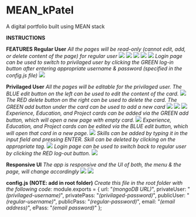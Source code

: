 # MEAN_kPatel
A digital portfolio built using MEAN stack

**INSTRUCTIONS**


**FEATURES**
**Regular User**
*All the pages will be read-only (cannot edit, add, or delete content of the page) for regular user*
![](https://github.com/kunknown/MEAN_kPatel/blob/master/public/readmeContent/home_reg.PNG)
![](https://github.com/kunknown/MEAN_kPatel/blob/master/public/readmeContent/resume_exp_reg.PNG)
![](https://github.com/kunknown/MEAN_kPatel/blob/master/public/readmeContent/resume_skill_reg.PNG)
![](https://github.com/kunknown/MEAN_kPatel/blob/master/public/readmeContent/resume_edu_reg.PNG)
![](https://github.com/kunknown/MEAN_kPatel/blob/master/public/readmeContent/project_reg.PNG)
*Login page can be used to switch to privilaged user by clicking the GREEN log-in button after entering appropriate username & password (specified in the config.js file)*
![](https://github.com/kunknown/MEAN_kPatel/blob/master/public/readmeContent/login_reg.PNG)

**Privilaged User**
*All the pages will be editable for the privilaged user. The BLUE edit button on the left can be used to edit the content of the card.*
![](https://github.com/kunknown/MEAN_kPatel/blob/master/public/readmeContent/home_priv.PNG)
*The RED delete button on the right can be used to delete the card. The GREEN add button under the card can be used to add a new card*
![](https://github.com/kunknown/MEAN_kPatel/blob/master/public/readmeContent/resume_exp_priv.PNG)
![](https://github.com/kunknown/MEAN_kPatel/blob/master/public/readmeContent/resume_edu_priv.PNG)
![](https://github.com/kunknown/MEAN_kPatel/blob/master/public/readmeContent/project_priv.PNG)
*Experience, Education, and Project cards can be added via the GREEN add button, which will open a new page with empty card.*
![](https://github.com/kunknown/MEAN_kPatel/blob/master/public/readmeContent/add_priv.PNG)
*Experience, Education, and Project cards can be edited via the BLUE edit button, which will open that card in a new page.*
![](https://github.com/kunknown/MEAN_kPatel/blob/master/public/readmeContent/edit_priv.PNG)
*Skills can be added by typing it in the input field and pressing ENTER. Skill can be deleted by clicking on the appropriate tag.*
![](https://github.com/kunknown/MEAN_kPatel/blob/master/public/readmeContent/resume_skill_priv.PNG)
*Login page can be used to switch back to regular user by clicking the RED log-out button.*
![](https://github.com/kunknown/MEAN_kPatel/blob/master/public/readmeContent/login_priv.PNG)

**Responsive UI**
*The app is responsive and the UI of both, the menu & the page, will change accordingly*
![](https://github.com/kunknown/MEAN_kPatel/blob/master/public/readmeContent/mobile_home_reg.PNG)
![](https://github.com/kunknown/MEAN_kPatel/blob/master/public/readmeContent/mobile_nav.PNG)

**config.js (NOTE: add in root folder)**
*Create this file in the root folder with the following code:*
module.exports = {
    url: "*(mongoDB URL)*",
    privateUser: "*(privilaged-username)*",
    privatePass: "*(privilaged-password)*",
    publicUser: "*(regular-username)*",
    publicPass: "*(regular-password)*",
    email: "*(email address)*",
    ePass: "*(email password)*"
};
